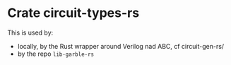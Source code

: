 # Crate circuit-types-rs

This is used by:
- locally, by the Rust wrapper around Verilog nad ABC, cf circuit-gen-rs/
- by the repo `lib-garble-rs`